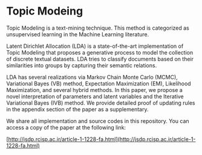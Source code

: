 
# Topic Modeing

Topic Modeling is a text-mining technique. This method is categorized as
unsupervised learning in the Machine Learning literature.

Latent Dirichlet Allocation (LDA) is a state-of-the-art implementation of Topic
Modeling that proposes a generative process to model the collection of discrete
textual datasets. LDA tries to classify documents based on their similarities
into groups by capturing their semantic relations.

LDA has several realizations via Markov Chain Monte Carlo (MCMC), Variational
Bayes (VB) method, Expectation Maximization (EM), Likelihood Maximization, and
several hybrid methods. In this paper, we propose a novel interpretation of
parameters and latent variables and the Iterative Variational Bayes (IVB)
method. We provide detailed proof of updating rules in the appendix section of
the paper as a supplementary.

We share all implementation and source codes in this repository. You can access
a copy of the paper at the following link:

[http://jsdp.rcisp.ac.ir/article-1-1228-fa.html](http://jsdp.rcisp.ac.ir/article-1-1228-fa.html)

